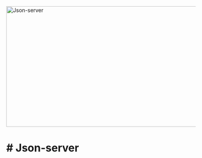 <img src="https://socialify.git.ci/SANEH2015/Json-server/image?language=1&owner=1&name=1&stargazers=1&theme=Light" alt="Json-server" width="640" height="320" />
<h1># Json-server</h1>
